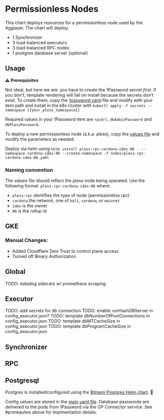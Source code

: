 # Permissionless Nodes

This chart deploys resources for a permissionless node used by the Agglayer. The chart will deploy:

- 1 Synchronizer
- 3 load-balanced executors
- 3 load-balanced RPC nodes
- 1 postgres database server (optional)

## Usage

**⚠️ Prerequisites** 

Not ideal, but here we are: you have to create the 1Password secret _first_. If you don't, template rendering will fail on install because the secrets don't exist. To create them, copy the [1password yaml](1password-vaults/bali-pless-rpc.yaml) file and modify with your item path and install in the k8s cluster with `kubectl apply -f secrets --namespace {{your_pless_namespace}}`

Required values in your 1Password item are `rpcUrl`, `dbAdminPassword` and `dbPlessPassword`.

To deploy a new permissionless node (a.k.a. _pless_), copy the [values file](nodes/pless-rpc-bali-astar-04.yaml) and modify the parameters as needed.

Deploy via helm using `helm install pless-rpc-cardona-idex-06 . --namespace cardona-idex-06 --create-namespace -f nodes/pless-rpc-cardona-idex-06.yaml`

### Naming convention 

The values file should reflect the pless node being operated. Use the following format: `pless-rpc-cardona-idex-06` where:

- `pless-rpc` identifies the type of node (permissionless rpc)
- `cardona` the network, one of `bali`, `cardona`, or `mainnet`
- `idex` is the owner
- `06` is the rollup id

## GKE

### Manual Changes:

- Added Cloudflare Zero Trust to control plane access
- Turned off Binary Authorization

## Global

TODO: datadog sidecars w/ prometheus scraping

## Executor

TODO: add secrets for db connection
TODO: enable runHashDBServer in config_executor.json?
TODO: template dbNumberOfPoolConnections in config_executor.json
TODO: template dbMTCacheSize in config_executor.json
TODO: template dbProgramCacheSize in config_executor.json

## Synchronizer


## RPC


## Postgresql 

Postgres is installed/configured using the [Bitnami Postgres Helm chart](https://github.com/bitnami/charts/tree/main/bitnami/postgresql). 💜

Config values are stored in the [main yaml file](./values.yaml). Database passwords are delivered to the pods from 1Password via the OP Connector service. See #prerequites above for implmentation details.
